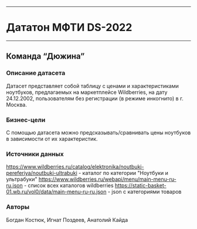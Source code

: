 ____
# Дататон МФТИ DS-2022
____

## Команда “Дюжина”

### Описание датасета
Датасет представляет собой таблицу с ценами и характеристиками ноутбуков, предлагаемых на маркетплейсе Wildberries, на дату 24.12.2002, пользователям без регистрации (в режиме инкогнито) в г. Москва.

### Бизнес-цели
С помощью датасета можно предсказывать/сравнивать цены ноутбуков в зависимости от их характеристик.

### Источники данных
https://www.wildberries.ru/catalog/elektronika/noutbuki-pereferiya/noutbuki-ultrabuki - каталог по категории "Ноутбуки и ультрабуки"
https://www.wildberries.ru/webapi/menu/main-menu-ru-ru.json - список всех каталогов wildberries
https://static-basket-01.wb.ru/vol0/data/main-menu-ru-ru.json - json с категориями товаров

### Авторы
Богдан Костюк, Игнат Поздеев, Анатолий Кайда
